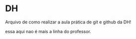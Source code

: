 # DH


Arquivo de como realizar a aula prática de git e github da DH!

essa aqui nao é mais a linha do professor.
